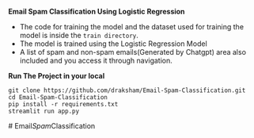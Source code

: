 **Email Spam Classification Using Logistic Regression**

- The code for training the model and the dataset used for training the model is inside the `train directory`.
- The model is trained using the Logistic Regression Model
- A list of spam and non-spam emails(Generated by Chatgpt) area also included and you access it through navigation.



**Run The Project in your local**
```
git clone https://github.com/draksham/Email-Spam-Classification.git
cd Email-Spam-Classification
pip install -r requirements.txt
streamlit run app.py
```
#   E m a i l _ S p a m _ C l a s s i f i c a t i o n  
 